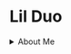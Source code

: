 
# Lil Duo

<details>
// <summary>About Me</summary> //
About Me</summary>   
Pat Kjornrattanawanich aka **Lil Duo** is an Asian-American Rapper. Pat was born on June 13, 2000 in Pleasanton CA. Pat is currently a senior student at 
[Boston College Carroll School of Management](https://www.bc.edu/content/bc-web/schools/carroll-school/about.html). Aside from sports, Pat enjoys singing, writing songs, and producing musics in his spare time.  
</details>
